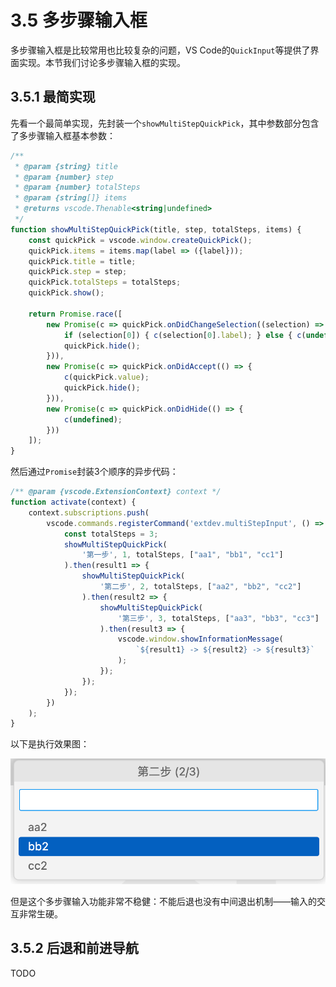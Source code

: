 # 3.5 多步骤输入框

多步骤输入框是比较常用也比较复杂的问题，VS Code的`QuickInput`等提供了界面实现。本节我们讨论多步骤输入框的实现。

## 3.5.1 最简实现

先看一个最简单实现，先封装一个`showMultiStepQuickPick`，其中参数部分包含了多步骤输入框基本参数：

```js
/**
 * @param {string} title
 * @param {number} step
 * @param {number} totalSteps
 * @param {string[]} items
 * @returns vscode.Thenable<string|undefined>
 */
function showMultiStepQuickPick(title, step, totalSteps, items) {
    const quickPick = vscode.window.createQuickPick();
    quickPick.items = items.map(label => ({label}));
    quickPick.title = title;
    quickPick.step = step;
    quickPick.totalSteps = totalSteps;
    quickPick.show();

    return Promise.race([
        new Promise(c => quickPick.onDidChangeSelection((selection) => {
            if (selection[0]) { c(selection[0].label); } else { c(undefined); }
            quickPick.hide();
        })),
        new Promise(c => quickPick.onDidAccept(() => {
            c(quickPick.value);
            quickPick.hide();
        })),
        new Promise(c => quickPick.onDidHide(() => {
            c(undefined);
        }))
    ]);
}
```

然后通过`Promise`封装3个顺序的异步代码：

```js
/** @param {vscode.ExtensionContext} context */
function activate(context) {
    context.subscriptions.push(
        vscode.commands.registerCommand('extdev.multiStepInput', () => {
            const totalSteps = 3;
            showMultiStepQuickPick(
                '第一步', 1, totalSteps, ["aa1", "bb1", "cc1"]
            ).then(result1 => {
                showMultiStepQuickPick(
                    '第二步', 2, totalSteps, ["aa2", "bb2", "cc2"]
                ).then(result2 => {
                    showMultiStepQuickPick(
                        '第三步', 3, totalSteps, ["aa3", "bb3", "cc3"]
                    ).then(result3 => {
                        vscode.window.showInformationMessage(
                            `${result1} -> ${result2} -> ${result3}`
                        );
                    });
                });
            });
        })
    );
}
```

以下是执行效果图：

![](../images/ch3.5-01.png)

但是这个多步骤输入功能非常不稳健：不能后退也没有中间退出机制——输入的交互非常生硬。

## 3.5.2 后退和前进导航

TODO

